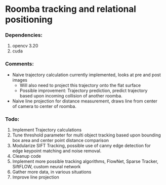 # Roomba tracking and relational positioning 

### __Dependencies:__
1. opencv 3.20
2. cuda

### __Comments:__
* Naive trajectory calculation currently implemented, looks at pre and post images
	* Will also need to project this trajectory onto the flat surface
	* Possible improvement: Trajectory prediction, predict trajectory based upon incoming collision of another roomba.
* Naive line projection for distance measurement, draws line from center of camera to center of roomba. 

### __Todo:__
1. Implement Trajectory calculations
2. Tune threshold parameter for multi object tracking based upon bounding box area and center point distance comparison
3. Modularize SIFT Tracking, possible use of canny edge detection for edge keypoint matching and noise removal.
4. Cleanup code
5. Implement more possible tracking algorithms, FlowNet, Sparse Tracker, SiftFLOW, custom neural network
6. Gather more data, in various situations
7. Improve line projection

